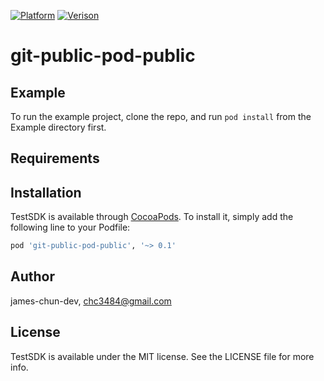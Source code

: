 [![Platform](https://img.shields.io/cocoapods/p/git-public-pod-public.svg?style=flat)](https://cocoapods.org/pods/git-public-pod-public)
[![Verison](https://img.shields.io/cocoapods/v/git-public-pod-public.svg)](https://cocoapods.org/pods/git-public-pod-public)

# git-public-pod-public

## Example

To run the example project, clone the repo, and run `pod install` from the Example directory first.

## Requirements

## Installation

TestSDK is available through [CocoaPods](https://cocoapods.org). To install
it, simply add the following line to your Podfile:

```ruby
pod 'git-public-pod-public', '~> 0.1'
```

## Author

james-chun-dev, chc3484@gmail.com

## License

TestSDK is available under the MIT license. See the LICENSE file for more info.

